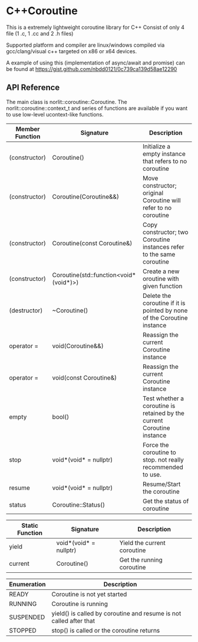 C++Coroutine
===
This is a extremely lightweight coroutine library for C++ 
Consist of only 4 file (1 .c, 1 .cc and 2 .h files)

Supported platform and compiler are linux/windows compiled via gcc/clang/visual c++ targeted on x86 or x64 devices.

A example of using this (implementation of async/await and promise) can be found at https://gist.github.com/nbdd0121/0c739ca139d58ae12290

API Reference
---
The main class is norlit::coroutine::Coroutine.
The norlit::coroutine::context_t and series of functions are available if you want to use low-level ucontext-like functions.

| Member Function | Signature                                   | Description
|-----------------|---------------------------------------------|-------------
| (constructor)   | Coroutine()                                 | Initialize a empty instance that refers to no coroutine
| (constructor)   | Coroutine(Coroutine&&)                      | Move constructor; original Coroutine will refer to no coroutine
| (constructor)   | Coroutine(const Coroutine&)                 | Copy constructor; two Coroutine instances refer to the same coroutine
| (constructor)   | Coroutine(std::function&lt;void\*(void\*)>) | Create a new oroutine with given function
| (destructor)    | ~Coroutine()                                | Delete the coroutine if it is pointed by none of the Coroutine instance
| operator =      | void(Coroutine&&)                           | Reassign the current Coroutine instance
| operator =      | void(const Coroutine&)                      | Reassign the current Coroutine instance
| empty           | bool()                                      | Test whether a coroutine is retained by the current Coroutine instance
| stop            | void\*(void\* = nullptr)                    | Force the coroutine to stop. not really recommended to use.
| resume          | void\*(void\* = nullptr)                    | Resume/Start the coroutine
| status          | Coroutine::Status()                         | Get the status of coroutine

| Static Function | Signature                                   | Description
|-----------------|---------------------------------------------|-------------
| yield           | void\*(void\* = nullptr)                    | Yield the current coroutine
| current         | Coroutine()                                 | Get the running coroutine

| Enumeration     | Description
|-----------------|-------------
| READY           | Coroutine is not yet started
| RUNNING         | Coroutine is running
| SUSPENDED       | yield() is called by coroutine and resume is not called after that
| STOPPED         | stop() is called or the coroutine returns
